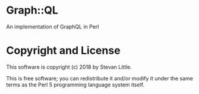 # Graph::QL

An implementation of GraphQL in Perl

# Copyright and License

This software is copyright (c) 2018 by Stevan Little.

This is free software; you can redistribute it and/or modify it under
the same terms as the Perl 5 programming language system itself.
